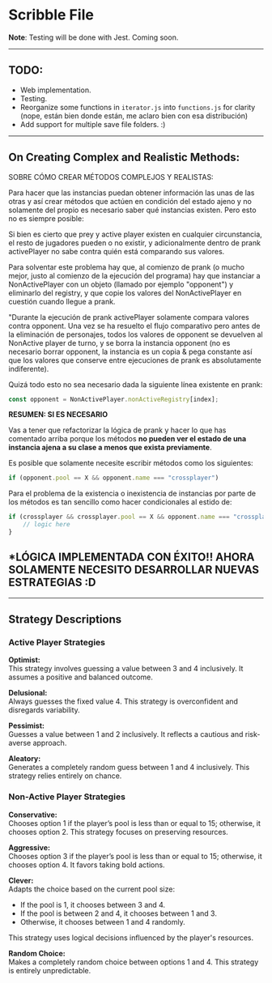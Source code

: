 # Scribble File

**Note**: Testing will be done with Jest. Coming soon.

---

## TODO:

- Web implementation.
- Testing.
- Reorganize some functions in `iterator.js` into `functions.js` for clarity (nope, están bien donde están, me aclaro bien con esa distribución)
- Add support for multiple save file folders. :)

---

## On Creating Complex and Realistic Methods:

SOBRE CÓMO CREAR MÉTODOS COMPLEJOS Y REALISTAS:

Para hacer que las instancias puedan obtener información las unas de las otras y
así crear métodos que actúen en condición del estado ajeno y no solamente del propio
es necesario saber qué instancias existen. Pero esto no es siempre posible:

Si bien es cierto que prey y active player existen en cualquier circunstancia, el resto
de jugadores pueden o no existir, y adicionalmente dentro de prank activePlayer no sabe
contra quién está comparando sus valores.

Para solventar este problema hay que, al comienzo de prank (o mucho mejor, justo al comienzo de la ejecución del programa) hay que instanciar a NonActivePlayer
con un objeto (llamado por ejemplo "opponent") y eliminarlo del registry,
y que copie los valores del NonActivePlayer en cuestión cuando llegue a prank.

"Durante la ejecución de prank activePlayer solamente compara valores contra opponent. Una vez se ha resuelto el flujo comparativo pero antes de la eliminación de personajes, todos los valores de opponent se devuelven al NonActive player de turno, y se borra la instancia opponent (no es necesario borrar opponent, la instancia es un copia & pega constante así que los valores que conserve entre ejecuciones de prank es absolutamente indiferente).

Quizá todo esto no sea necesario dada la siguiente línea existente en prank:

```javascript
const opponent = NonActivePlayer.nonActiveRegistry[index];
```
**RESUMEN: SI ES NECESARIO**

Vas a tener que refactorizar la lógica de prank y hacer lo que has comentado arriba porque los métodos **no pueden ver el estado de una instancia ajena a su clase a menos que exista previamente**.


Es posible que solamente necesite escribir métodos como los siguientes:

```javascript
if (opponent.pool == X && opponent.name === "crossplayer")
```

Para el problema de la existencia o inexistencia de instancias por parte de los métodos
es tan sencillo como hacer condicionales al estido de:

```javascript
if (crossplayer && crossplayer.pool == X && opponent.name === "crossplayer") {
    // logic here
}
```
## *LÓGICA IMPLEMENTADA CON ÉXITO!! AHORA SOLAMENTE NECESITO DESARROLLAR NUEVAS ESTRATEGIAS :D 

---

## Strategy Descriptions

### Active Player Strategies

**Optimist:**  
This strategy involves guessing a value between 3 and 4 inclusively. It assumes a positive and balanced outcome.

**Delusional:**  
Always guesses the fixed value 4. This strategy is overconfident and disregards variability.

**Pessimist:**  
Guesses a value between 1 and 2 inclusively. It reflects a cautious and risk-averse approach.

**Aleatory:**  
Generates a completely random guess between 1 and 4 inclusively. This strategy relies entirely on chance.

### Non-Active Player Strategies

**Conservative:**  
Chooses option 1 if the player’s pool is less than or equal to 15; otherwise, it chooses option 2. This strategy focuses on preserving resources.

**Aggressive:**  
Chooses option 3 if the player’s pool is less than or equal to 15; otherwise, it chooses option 4. It favors taking bold actions.

**Clever:**  
Adapts the choice based on the current pool size:

- If the pool is 1, it chooses between 3 and 4.
- If the pool is between 2 and 4, it chooses between 1 and 3.
- Otherwise, it chooses between 1 and 4 randomly.

This strategy uses logical decisions influenced by the player's resources.

**Random Choice:**  
Makes a completely random choice between options 1 and 4. This strategy is entirely unpredictable.

